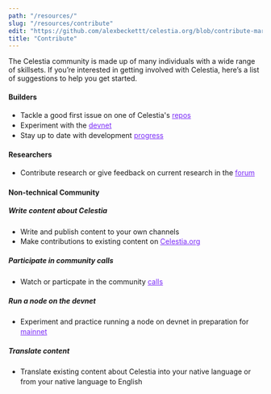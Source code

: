 ```yaml
---
path: "/resources/"
slug: "/resources/contribute"
edit: "https://github.com/alexbeckettt/celestia.org/blob/contribute-markdown-test/src/pages/markdown-pages/resources/website-markdown-test.md"
title: "Contribute"
---
```


The Celestia community is made up of many individuals with a wide range of skillsets. If you’re interested in getting involved with Celestia, here’s a list of suggestions to help you get started. <br>

#### Builders
<p>
    <ul style="line-height:140%">
      <li>Tackle a good first issue on one of Celestia's <a href="https://github.com/celestiaorg" style="color:#7B2BF9;">repos</a></li>
      <li>Experiment with the <a href="https://github.com/celestiaorg/networks" style="color:#7B2BF9;">devnet</a></li>
      <li>Stay up to date with development <a href="https://github.com/celestiaorg/community-calls" style="color:#7B2BF9;">progress</a></li>
    </ul>
</p>

#### Researchers
<p>
    <ul style="line-height:140%">
        <li>Contribute research or give feedback on current research in the <a href="https://forum.celestia.org/c/research/5" style="color:#7B2BF9;">forum</a></li>
    </ul>
</p>

#### Non-technical Community

##### Write content about Celestia
<p>
    <ul style="line-height:140%">
        <li>Write and publish content to your own channels</li>
        <li>Make contributions to existing content on <a href="https://github.com/celestiaorg/celestia.org/tree/main/src/pages/markdown-pages/learn" style="color:#7B2BF9;">Celestia.org</a></li>
    </ul>
</p>


##### Participate in community calls
<p>
    <ul style="line-height:140%">
        <li>Watch or particpate in the community <a href="https://github.com/celestiaorg/community-calls" style="color:#7B2BF9;">calls</a></li>
    </ul>
</p>


##### Run a node on the devnet
<p>
    <ul style="line-height:140%">
        <li>Experiment and practice running a node on devnet in preparation for <a href="https://docs.celestia.org/nodes/overview" style="color:#7B2BF9;">mainnet</a></li>
    </ul>
</p>


##### Translate content
<p>
    <ul style="line-height:140%">
        <li>Translate existing content about Celestia into your native language or from your native language to English</li>
    </ul>
</p>
